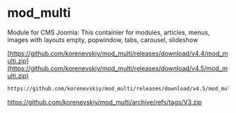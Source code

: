 # mod_multi
Module for CMS Joomla: This containier for modules, articles, menus, images with layouts empty, popwindow, tabs, carousel, slideshow

[https://github.com/korenevskiy/mod_multi/releases/download/v4.4/mod_multi.zip](https://github.com/korenevskiy/mod_multi/releases/download/v4.5/mod_multi.zip)
```HTML
https://github.com/korenevskiy/mod_multi/releases/download/v4.5/mod_multi.zip
```

https://github.com/korenevskiy/mod_multi/archive/refs/tags/V3.zip
